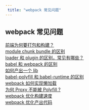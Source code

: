 ```yaml
---
 title: "webpack 常见问题"
---
```


## webpack 常见问题

<i class="el-icon-document"></i> [前端为何要打包和构建？](/learns/webpack-faq/27209.md)    
<i class="el-icon-document"></i> [module chunk bundle 的区别](/learns/webpack-faq/27211.md)    
<i class="el-icon-document"></i> [loader 和 plugin 的区别，常见有哪些？](/learns/webpack-faq/27212.md)    
<i class="el-icon-document"></i> [babel 和 webpack 的区别](/learns/webpack-faq/27214.md)    
<i class="el-icon-document"></i> [如何产出一个 lib](/learns/webpack-faq/27215.md)    
<i class="el-icon-document"></i> [babel-polyfill 和 babel-runtime 的区别](/learns/webpack-faq/27216.md)    
<i class="el-icon-document"></i> [webpack 如何实现懒加载](/learns/webpack-faq/27220.md)    
<i class="el-icon-document"></i> [为何 Proxy 不能被 Polyfill ?](/learns/webpack-faq/27222.md)    
<i class="el-icon-document"></i> [webpack 优化构建速度](/learns/webpack-faq/27223.md)    
<i class="el-icon-document"></i> [webpack 优化产出代码](/learns/webpack-faq/27224.md)    
